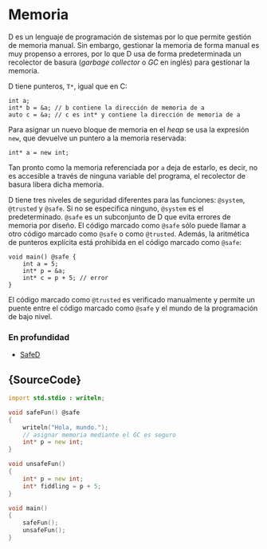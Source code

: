# Memoria

D es un lenguaje de programación de sistemas por lo que permite gestión de
memoria manual. Sin embargo, gestionar la memoria de forma manual es muy
propenso a errores, por lo que D usa de forma predeterminada un recolector
de basura (*garbage collector* o *GC* en inglés) para gestionar la memoria.

D tiene punteros, `T*`, igual que en C:

    int a;
    int* b = &a; // b contiene la dirección de memoria de a
    auto c = &a; // c es int* y contiene la dirección de memoria de a

Para asignar un nuevo bloque de memoria en el *heap* se usa la expresión
`new`, que devuelve un puntero a la memoria reservada:

    int* a = new int;

Tan pronto como la memoria referenciada por `a` deja de estarlo, es decir, no es
accesible a través de ninguna variable del programa, el recolector de basura
libera dicha memoria.

D tiene tres niveles de seguridad diferentes para las funciones: `@system`,
`@trusted` y `@safe`. Si no se especifica ninguno, `@system` es el predeterminado.
`@safe` es un subconjunto de D que evita errores de memoria por diseño.
El código marcado como `@safe` sólo puede llamar a otro código marcado como
`@safe` o como `@trusted`. Además, la aritmética de punteros explícita está
prohibida en el código marcado como `@safe`:

    void main() @safe {
        int a = 5;
        int* p = &a;
        int* c = p + 5; // error
    }

El código marcado como `@trusted` es verificado manualmente y permite un puente
entre el código marcado como `@safe` y el mundo de la programación de bajo nivel.

### En profundidad

* [SafeD](https://dlang.org/safed.html)

## {SourceCode}

```d
import std.stdio : writeln;

void safeFun() @safe
{
    writeln("Hola, mundo.");
    // asignar memoria mediante el GC es seguro
    int* p = new int;
}

void unsafeFun()
{
    int* p = new int;
    int* fiddling = p + 5;
}

void main()
{
    safeFun();
    unsafeFun();
}
```
